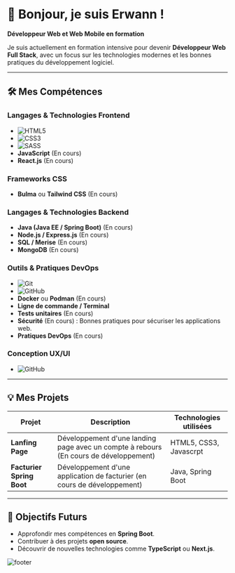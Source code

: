 # 👋 Bonjour, je suis Erwann !

**Développeur Web et Web Mobile en formation**

Je suis actuellement en formation intensive pour devenir **Développeur Web Full Stack**, avec un focus sur les technologies modernes et les bonnes pratiques du développement logiciel.

---

## 🛠️ Mes Compétences

### Langages & Technologies Frontend
- ![HTML5](https://img.shields.io/badge/HTML5-E34F26?style=for-the-badge&logo=html5&logoColor=white)
- ![CSS3](https://img.shields.io/badge/CSS3-1572B6?style=for-the-badge&logo=css&logoColor=white)
- ![SASS](https://img.shields.io/badge/SASS-CC6699?style=for-the-badge&logo=sass&logoColor=white)
- **JavaScript** (En cours)
- **React.js** (En cours)

### **Frameworks CSS**
- **Bulma** ou **Tailwind CSS** (En cours)

### **Langages & Technologies Backend**
- **Java (Java EE / Spring Boot)** (En cours)
- **Node.js / Express.js** (En cours)
- **SQL / Merise** (En cours)
- **MongoDB** (En cours)

### **Outils & Pratiques DevOps**
- ![Git](https://img.shields.io/badge/Git-F05032?style=for-the-badge&logo=git&logoColor=white)
- ![GitHub](https://img.shields.io/badge/GitHub-181717?style=for-the-badge&logo=github&logoColor=white) 
- **Docker** ou **Podman** (En cours)
- **Ligne de commande / Terminal**
- **Tests unitaires** (En cours)
- **Sécurité** (En cours) : Bonnes pratiques pour sécuriser les applications web.
- **Pratiques DevOps** (En cours)

### **Conception UX/UI**
- ![GitHub](https://img.shields.io/badge/Figma-F24E1E?style=for-the-badge&logo=figma&logoColor=white) 

---

## 💡 **Mes Projets**

| Projet| Description| Technologies utilisées |
| ----- | ---------- | ---------------------- |
| **Lanfing Page** | Développement d'une landing page avec un compte à rebours (En cours de développement) | HTML5, CSS3, Javascrpt|
| **Facturier Spring Boot** | Développement d'une application de facturier (en cours de développement) | Java, Spring Boot      |

---

## 🎯 **Objectifs Futurs**
- Approfondir mes compétences en **Spring Boot**.
- Contribuer à des projets **open source**.
- Découvrir de nouvelles technologies comme **TypeScript** ou **Next.js**.

![footer](https://capsule-render.vercel.app/api?type=waving&height=300&section=footer&theme=tokyonight)

<!--
[![trophy](https://github-profile-trophy.vercel.app/?username=Heyrwann&theme=tokyonight)](https://github.com/ryo-ma/github-profile-trophy)
-->

<!--
[![GitHub Streak](https://github-readme-streak-stats.herokuapp.com?user=heyrwann&theme=tokyonight)](https://git.io/streak-stats) 
-->

<!--
[![Anurag's GitHub stats](https://github-readme-stats.vercel.app/api?username=heyrwann&theme=tokyonight)](https://github.com/anuraghazra/github-readme-stats)
-->

<!--
![Top Langs](https://github-readme-stats.vercel.app/api/top-langs?username=heyrwann&layout=compact&theme=tokyonight)
-->

<!--
**Heyrwann/Heyrwann** is a ✨ _special_ ✨ repository because its `README.md` (this file) appears on your GitHub profile.

Here are some ideas to get you started:

- 🔭 I’m currently working on ...
- 🌱 I’m currently learning ...
- 👯 I’m looking to collaborate on ...
- 🤔 I’m looking for help with ...
- 💬 Ask me about ...
- 📫 How to reach me: ...
- 😄 Pronouns: ...
- ⚡ Fun fact: ...
-->

